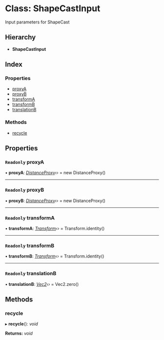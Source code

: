 
# Class: ShapeCastInput

Input parameters for ShapeCast

## Hierarchy

* **ShapeCastInput**

## Index

### Properties

* [proxyA](/api/classes/shapecastinput#readonly-proxya)
* [proxyB](/api/classes/shapecastinput#readonly-proxyb)
* [transformA](/api/classes/shapecastinput#readonly-transforma)
* [transformB](/api/classes/shapecastinput#readonly-transformb)
* [translationB](/api/classes/shapecastinput#readonly-translationb)

### Methods

* [recycle](/api/classes/shapecastinput#recycle)

## Properties

### `Readonly` proxyA

• **proxyA**: *[DistanceProxy](/api/classes/distanceproxy)‹›* = new DistanceProxy()

___

### `Readonly` proxyB

• **proxyB**: *[DistanceProxy](/api/classes/distanceproxy)‹›* = new DistanceProxy()

___

### `Readonly` transformA

• **transformA**: *[Transform](/api/classes/transform)‹›* = Transform.identity()

___

### `Readonly` transformB

• **transformB**: *[Transform](/api/classes/transform)‹›* = Transform.identity()

___

### `Readonly` translationB

• **translationB**: *[Vec2](/api/classes/vec2)‹›* = Vec2.zero()

## Methods

###  recycle

▸ **recycle**(): *void*

**Returns:** *void*
